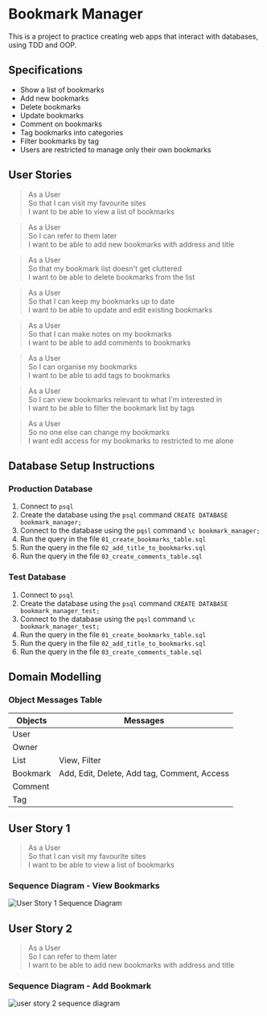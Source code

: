 # Bookmark Manager

This is a project to practice creating web apps that interact with databases, using TDD and OOP.

## Specifications

- Show a list of bookmarks
- Add new bookmarks
- Delete bookmarks
- Update bookmarks
- Comment on bookmarks
- Tag bookmarks into categories
- Filter bookmarks by tag
- Users are restricted to manage only their own bookmarks

## User Stories

> As a User  
> So that I can visit my favourite sites  
> I want to be able to view a list of bookmarks

> As a User  
> So I can refer to them later  
> I want to be able to add new bookmarks with address and title

> As a User  
> So that my bookmark list doesn't get cluttered  
> I want to be able to delete bookmarks from the list

> As a User  
> So that I can keep my bookmarks up to date  
> I want to be able to update and edit existing bookmarks

> As a User  
> So that I can make notes on my bookmarks  
> I want to be able to add comments to bookmarks

> As a User  
> So I can organise my bookmarks  
> I want to be able to add tags to bookmarks

> As a User  
> So I can view bookmarks relevant to what I'm interested in  
> I want to be able to filter the bookmark list by tags

> As a User  
> So no one else can change my bookmarks  
> I want edit access for my bookmarks to restricted to me alone

## Database Setup Instructions

### Production Database

1. Connect to `psql`
2. Create the database using the `psql` command `CREATE DATABASE bookmark_manager;`
3. Connect to the database using the `pqsl` command `\c bookmark_manager;`
4. Run the query in the file `01_create_bookmarks_table.sql`
5. Run the query in the file `02_add_title_to_bookmarks.sql`
6. Run the query in the file `03_create_comments_table.sql`

### Test Database

1. Connect to `psql`
2. Create the database using the `psql` command `CREATE DATABASE bookmark_manager_test;`
3. Connect to the database using the `pqsl` command `\c bookmark_manager_test;`
4. Run the query in the file `01_create_bookmarks_table.sql`
5. Run the query in the file `02_add_title_to_bookmarks.sql`
6. Run the query in the file `03_create_comments_table.sql`

## Domain Modelling

### Object Messages Table

| Objects  | Messages                                    |
| -------- | ------------------------------------------- |
| User     |                                             |
| Owner    |                                             |
| List     | View, Filter                                |
| Bookmark | Add, Edit, Delete, Add tag, Comment, Access |
| Comment  |                                             |
| Tag      |                                             |

## User Story 1

> As a User  
> So that I can visit my favourite sites  
> I want to be able to view a list of bookmarks

### Sequence Diagram - View Bookmarks

![User Story 1 Sequence Diagram][user story 1 sequence diagram]

## User Story 2

> As a User  
> So I can refer to them later  
> I want to be able to add new bookmarks with address and title

### Sequence Diagram - Add Bookmark

![user story 2 sequence diagram][user story 2 sequence diagram]

<!--  Links -->

[user story 1 sequence diagram]: https://mermaid.ink/img/eyJjb2RlIjoic2VxdWVuY2VEaWFncmFtXG5cdCBDbGllbnQtPj5Db250cm9sbGVyOiBIVFRQIEdFVCByZXF1ZXN0XG5cdCBDb250cm9sbGVyLT4-TW9kZWw6IGdpdmUgbWUgYWxsIGJvb2ttYXJrc1xuXHQgTW9kZWwtPj5Db250cm9sbGVyOiByZXR1cm5zIGFsbCBib29rbWFya3Ncblx0IENvbnRyb2xsZXItPj5WaWV3OiBlbWJlZCBib29rbWFya3Ncblx0IFZpZXctPj5Db250cm9sbGVyOiBodG1sXG5cdCBDb250cm9sbGVyLT4-Q2xpZW50OiBIVFRQIFJlc3BvbnNlXG5cdCIsIm1lcm1haWQiOnsidGhlbWUiOiJkZWZhdWx0In0sInVwZGF0ZUVkaXRvciI6ZmFsc2V9
[user story 2 sequence diagram]: https://mermaid.ink/img/eyJjb2RlIjoic2VxdWVuY2VEaWFncmFtXG5cdHBhcnRpY2lwYW50IENsaWVudFxuXHRwYXJ0aWNpcGFudCBDb250cm9sbGVyXG5cdHBhcnRpY2lwYW50IE1vZGVsXG5cdHBhcnRpY2lwYW50IFZpZXdcblx0Q2xpZW50LT4-Q29udHJvbGxlcjogSFRUUCBHRVQgL2Jvb2ttYXJrcy9uZXdcblx0Q29udHJvbGxlci0-PlZpZXc6IC9ib29rbWFya3MvbmV3XG5cdFZpZXctPj5Db250cm9sbGVyOiBodG1sXG5cdENvbnRyb2xsZXItPj5DbGllbnQ6IEhUVFAgUmVzcG9uc2Vcblx0Q2xpZW50LT4-Q29udHJvbGxlcjogSFRUUCBQT1NUIC9ib29rbWFya3MgKGZvcm0pXG5cdENvbnRyb2xsZXItPj5Nb2RlbDogc3RvcmUgYm9va21hcmtcblx0Q29udHJvbGxlci0-PkNsaWVudDogSFRUUCBSZWRpcmVjdCAvYm9va21hcmtzIiwibWVybWFpZCI6eyJ0aGVtZSI6ImRlZmF1bHQifX0